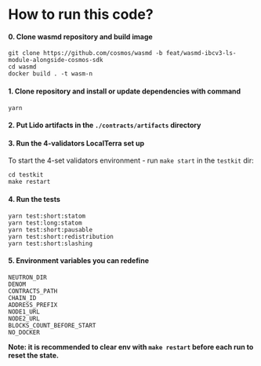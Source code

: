 # How to run this code?

#### 0. Clone wasmd repository and build image

```shell
git clone https://github.com/cosmos/wasmd -b feat/wasmd-ibcv3-ls-module-alongside-cosmos-sdk
cd wasmd
docker build . -t wasm-n
```

#### 1. Clone repository and install or update dependencies with command

```shell
yarn
```

#### 2. Put Lido artifacts in the `./contracts/artifacts` directory

#### 3. Run the 4-validators LocalTerra set up

To start the 4-set validators environment - run `make start` in the `testkit` dir:

```
cd testkit
make restart
```

#### 4. Run the tests

```
yarn test:short:statom
yarn test:long:statom
yarn test:short:pausable
yarn test:short:redistribution
yarn test:short:slashing
```

#### 5. Environment variables you can redefine

```
NEUTRON_DIR
DENOM
CONTRACTS_PATH
CHAIN_ID
ADDRESS_PREFIX
NODE1_URL
NODE2_URL
BLOCKS_COUNT_BEFORE_START
NO_DOCKER
```

**Note: it is recommended to clear env with `make restart` before each run to reset the state.**
